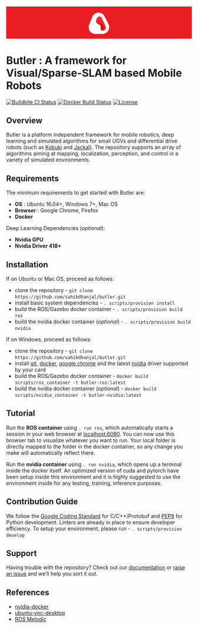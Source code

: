 ![Image](docs/img/logo.png)

# Butler : A framework for Visual/Sparse-SLAM based Mobile Robots
[![Buildkite CI Status](https://app.wercker.com/status/8b02a43f48216385658bb3857aae5fd8/s/master)](https://travis-ci.org/xdspacelab/openvslam)
[![Docker Build Status](https://img.shields.io/docker/cloud/build/shinsumicco/openvslam.svg)](https://hub.docker.com/r/shinsumicco/openvslam)
[![License](https://img.shields.io/badge/license-GPLv3-orange)](https://opensource.org/licenses/GPL-3.0)

## Overview
Butler is a platform independent framework for mobile robotics, deep learning and simulated algorithms for small UGVs and differential drive robots (such as [Kobuki](http://kobuki.yujinrobot.com/about2/) and [Jackal](https://clearpathrobotics.com/jackal-small-unmanned-ground-vehicle/)). The repository supports an array of algorithms aiming at mapping, localization, perception, and control in a variety of simulated environments.

## Requirements
The minimum requirements to get started with Butler are:
* **OS** : Ubuntu 16.04+, Windows 7+, Mac OS 
* **Browser** : Google Chrome, Firefox
* **Docker**

Deep Learning Dependencies (_optional_):
* **Nvidia GPU**
* **Nvidia Driver 418+**

## Installation
If on Ubuntu or Mac OS, proceed as follows:
* clone the repository - `git clone https://github.com/sahibdhanjal/butler.git`
* install basic system dependencies - `. scripts/provision install`
* build the ROS/Gazebo docker container - `. scripts/provision build ros`
* build the nvidia docker container (_optional_) - `. scripts/provision build nvidia`

If on Windows, proceed as follows:
* clone the repository - `git clone https://github.com/sahibdhanjal/butler.git`
* install [git](https://git-scm.com/download/win), [docker](https://docs.docker.com/docker-for-windows/install/), [google chrome](https://www.google.com/chrome/) and the latest [nvidia](https://www.nvidia.com/Download/index.aspx) driver supported by your card
* build the ROS/Gazebo docker container - `docker build scripts/ros_container -t butler-ros:latest`
* build the nvidia docker container (_optional_) - `docker build scripts/nvidia_container -t butler-nvidia:latest`

## Tutorial
Run the **ROS container** using `. run ros`, which automatically starts a session in your web browser at [localhost:6080](http://localhost:6080/). You can now use this browser tab to visualize whatever you want to run. Your local folder is directly mapped to the folder in the docker container, so any change you make will automatically reflect there. 

Run the **nvidia container** using `. run nvidia`, which opens up a terminal inside the docker itself. An optimized version of cuda and pytorch have been setup inside this environment and it is highly suggested to use the environment inside for any testing, training, inference purposes.

## Contribution Guide
We follow the [Google Coding Standard](https://google.github.io/styleguide/cppguide.html) for C/C++/Protobuf and [PEP8](https://www.python.org/dev/peps/pep-0008/) for Python development. Linters are already in place to ensure developer efficiency. To setup your environment, please run - `. scripts/provision develop`

## Support
Having trouble with the repository? Check out our [documentation](https://sahibdhanjal.github.io/butler/) or [raise an issue](https://github.com/sahibdhanjal/butler/issues) and we’ll help you sort it out.

## References
* [nvidia-docker](https://github.com/NVIDIA/nvidia-docker)
* [ubuntu-vnc-desktop](https://hub.docker.com/r/dorowu/ubuntu-desktop-lxde-vnc)
* [ROS Melodic](http://wiki.ros.org/melodic)
